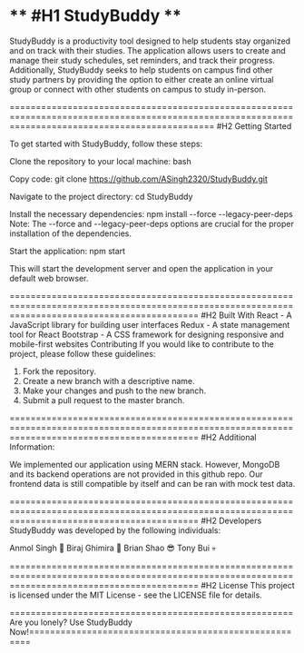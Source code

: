 ** #H1 StudyBuddy **
================================================================================================================================================
StudyBuddy is a productivity tool designed to help students stay organized and on track with their studies. The application allows users to create and manage their study schedules, set reminders, and track their progress. Additionally, StudyBuddy seeks to help students on campus find other study partners by providing the option to either create an online virtual group or connect with other students on campus to study in-person.

===================================================================================================================================================
#H2 Getting Started

To get started with StudyBuddy, follow these steps:

Clone the repository to your local machine:
bash

Copy code:
git clone https://github.com/ASingh2320/StudyBuddy.git


Navigate to the project directory:
cd StudyBuddy

Install the necessary dependencies:
npm install --force --legacy-peer-deps
Note: The --force and --legacy-peer-deps options are crucial for the proper installation of the dependencies.

Start the application:
npm start

This will start the development server and open the application in your default web browser.

================================================================================================================================================
#H2 Built With
React - A JavaScript library for building user interfaces
Redux - A state management tool for React
Bootstrap - A CSS framework for designing responsive and mobile-first websites
Contributing
If you would like to contribute to the project, please follow these guidelines:

1. Fork the repository.
2. Create a new branch with a descriptive name.
3. Make your changes and push to the new branch.
4. Submit a pull request to the master branch.

================================================================================================================================================
#H2 Additional Information:

We implemented our application using MERN stack. However, MongoDB and its backend operations are not provided in this github repo.
Our frontend data is still compatible by itself and can be ran with mock test data.

================================================================================================================================================
#H2 Developers
StudyBuddy was developed by the following individuals:

Anmol Singh     :rocket:
Biraj Ghimira   :basketball:
Brian Shao      :sunglasses:
Tony Bui        :skull:

================================================================================================================================================
#H2 License
This project is licensed under the MIT License - see the LICENSE file for details.

======================================================Are you lonely? Use StudyBuddy Now!======================================================